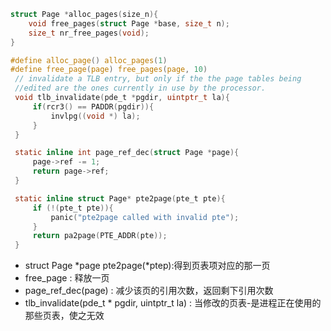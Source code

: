 ```C
struct Page *alloc_pages(size_n){
    void free_pages(struct Page *base, size_t n);
    size_t nr_free_pages(void);
}

#define alloc_page() alloc_pages(1)
#define free_page(page) free_pages(page, 10)
 // invalidate a TLB entry, but only if the the page tables being
 //edited are the ones currently in use by the processor.
 void tlb_invalidate(pde_t *pgdir, uintptr_t la){
     if(rcr3() == PADDR(pgdir)){
         invlpg((void *) la);
     }
 }

 static inline int page_ref_dec(struct Page *page){
     page->ref -= 1;
     return page->ref;
 }

 static inline struct Page* pte2page(pte_t pte){
     if (!(pte_t pte)){
         panic("pte2page called with invalid pte");
     }
     return pa2page(PTE_ADDR(pte));
 }
```

- struct Page *page pte2page(*ptep):得到页表项对应的那一页
- free_page : 释放一页
- page_ref_dec(page) : 减少该页的引用次数，返回剩下引用次数
- tlb_invalidate(pde_t * pgdir, uintptr_t la) : 当修改的页表-是进程正在使用的那些页表，使之无效 